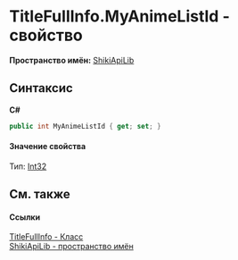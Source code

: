 # TitleFullInfo.MyAnimeListId - свойство
 

**Пространство имён:**&nbsp;<a href="N_ShikiApiLib.md">ShikiApiLib</a><br />

## Синтаксис

**C#**<br />
``` C#
public int MyAnimeListId { get; set; }
```


#### Значение свойства
Тип:&nbsp;<a href="http://msdn2.microsoft.com/ru-ru/library/td2s409d" target="_blank">Int32</a>

## См. также


#### Ссылки
<a href="T_ShikiApiLib_TitleFullInfo.md">TitleFullInfo - Класс</a><br /><a href="N_ShikiApiLib.md">ShikiApiLib - пространство имён</a><br />